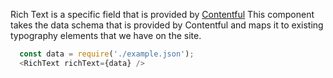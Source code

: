 Rich Text is a specific field that is provided by [Contentful](https://www.contentful.com/developers/docs/concepts/rich-text/) This component takes the data schema that is provided by Contentful and maps it to existing typography elements that we have on the site.
```js
  const data = require('./example.json');
  <RichText richText={data} />
```
